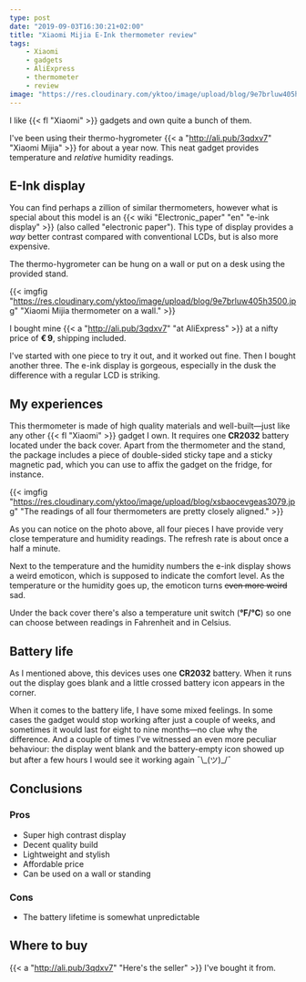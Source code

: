 ```yaml
---
type: post
date: "2019-09-03T16:30:21+02:00"
title: "Xiaomi Mijia E-Ink thermometer review"
tags:
    - Xiaomi
    - gadgets
    - AliExpress
    - thermometer
    - review
image: "https://res.cloudinary.com/yktoo/image/upload/blog/9e7brluw405h3500.jpg"
---
```


I like {{< fl "Xiaomi" >}} gadgets and own quite a bunch of them.

I've been using their thermo-hygrometer {{< a "http://ali.pub/3qdxv7" "Xiaomi Mijia" >}} for about a year now. This neat gadget provides temperature and *relative* humidity readings.

<!--more-->

## E-Ink display

You can find perhaps a zillion of similar thermometers, however what is special about this model is an {{< wiki "Electronic_paper" "en" "e-ink display" >}} (also called "electronic paper"). This type of display provides a *way* better contrast compared with conventional LCDs, but is also more expensive.

The thermo-hygrometer can be hung on a wall or put on a desk using the provided stand.

{{< imgfig "https://res.cloudinary.com/yktoo/image/upload/blog/9e7brluw405h3500.jpg" "Xiaomi Mijia thermometer on a wall." >}} 

I bought mine {{< a "http://ali.pub/3qdxv7" "at AliExpress" >}} at a nifty price of **€ 9**, shipping included.

I've started with one piece to try it out, and it worked out fine. Then I bought another three. The e-ink display is gorgeous, especially in the dusk the difference with a regular LCD is striking.

## My experiences

This thermometer is made of high quality materials and well-built—just like any other {{< fl "Xiaomi" >}} gadget I own. It requires one **CR2032** battery located under the back cover. Apart from the thermometer and the stand, the package includes a piece of double-sided sticky tape and a sticky magnetic pad, which you can use to affix the gadget on the fridge, for instance.

{{< imgfig "https://res.cloudinary.com/yktoo/image/upload/blog/xsbaocevgeas3079.jpg" "The readings of all four thermometers are pretty closely aligned." >}}

As you can notice on the photo above, all four pieces I have provide very close temperature and humidity readings. The refresh rate is about once a half a minute.

Next to the temperature and the humidity numbers the e-ink display shows a weird emoticon, which is supposed to indicate the comfort level. As the temperature or the humidity goes up, the emoticon turns ~~even more weird~~ sad.

Under the back cover there's also a temperature unit switch (**°F/°C**) so one can choose between readings in Fahrenheit and in Celsius.

## Battery life

As I mentioned above, this devices uses one **CR2032** battery. When it runs out the display goes blank and a little crossed battery icon appears in the corner.

When it comes to the battery life, I have some mixed feelings. In some cases the gadget would stop working after just a couple of weeks, and sometimes it would last for eight to nine months—no clue why the difference. And a couple of times I've witnessed an even more peculiar behaviour: the display went blank and the battery-empty icon showed up but after a few hours I would see it working again ¯\\\_(ツ)\_/¯

## Conclusions

### Pros

* Super high contrast display
* Decent quality build
* Lightweight and stylish
* Affordable price
* Can be used on a wall or standing

### Cons

* The battery lifetime is somewhat unpredictable

## Where to buy

{{< a "http://ali.pub/3qdxv7" "Here's the seller" >}} I've bought it from.